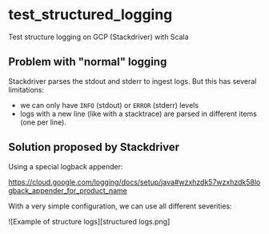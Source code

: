 # test_structured_logging
Test structure logging on GCP (Stackdriver) with Scala

## Problem with "normal" logging

Stackdriver parses the stdout and stderr to ingest logs. But this has several limitations:

- we can only have `INFO` (stdout) or `ERROR` (stderr) levels
- logs with a new line (like with a stacktrace) are parsed in different items (one per line).

## Solution proposed by Stackdriver

Using a special logback appender:

https://cloud.google.com/logging/docs/setup/java#wzxhzdk57wzxhzdk58logback_appender_for_product_name

With a very simple configuration, we can use all different severities:

![Example of structure logs][structured logs.png]
